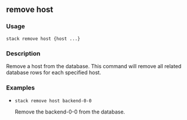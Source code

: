 ## remove host

### Usage

`stack remove host {host ...}`

### Description

Remove a host from the database. This command will remove all
	related database rows for each specified host.

### Examples

* `stack remove host backend-0-0`

   Remove the backend-0-0 from the database.



